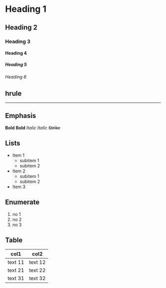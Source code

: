# Heading 1
## Heading 2
### Heading 3
#### Heading 4
##### Heading 5
###### Heading 6

## hrule
----

## Emphasis
**Bold**
__Bold__
*Italic*
_Italic_
~~Strike~~

## Lists
+ Item 1
  - subitem 1
  - subitem 2
+ Item 2
  * subitem 1
  * subitem 2
+ Item 3

## Enumerate
1. no 1
2. no 2
3. no 3

## Table
| col1 | col2 |
| ---- | ---- |
| text 11 | text 12 |
| text 21 | text 22 |
| text 31 | text 32 |




